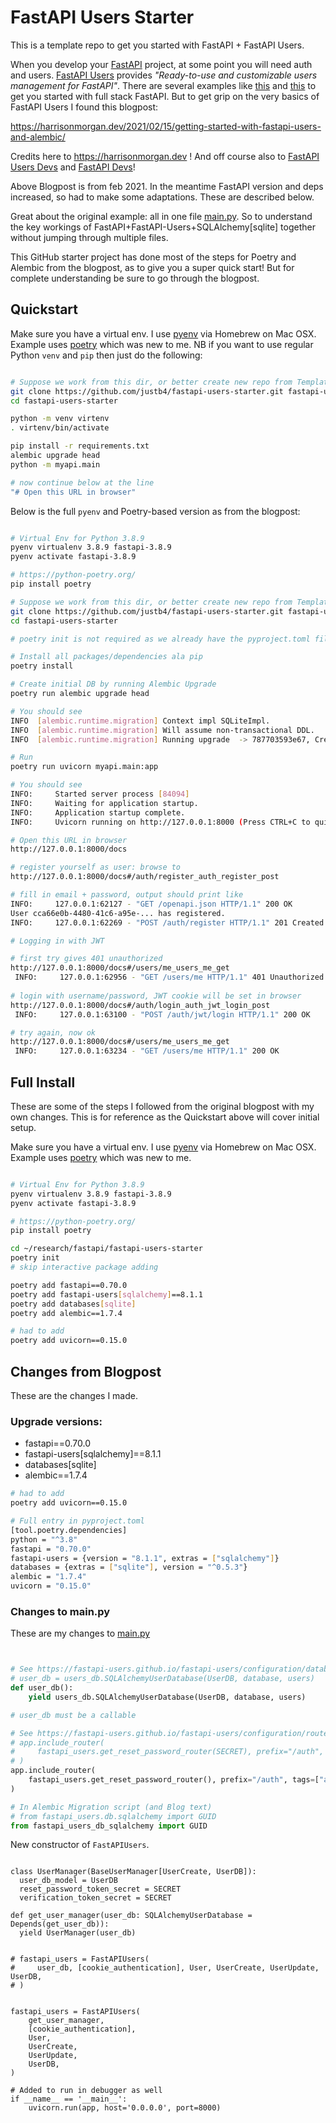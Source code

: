 # FastAPI Users Starter

This is a template repo to get you started with FastAPI + FastAPI Users.

When you develop your [FastAPI](https://fastapi.tiangolo.com/) project, at some point you will need auth and users. 
[FastAPI Users](https://fastapi-users.github.io/fastapi-users/) 
provides *"Ready-to-use and customizable users management for FastAPI"*.
There are several examples like [this](https://github.com/tiangolo/full-stack-fastapi-postgresql) 
and [this](https://testdriven.io/blog/developing-a-single-page-app-with-fasta) to get you started with full stack FastAPI. 
But to get grip on the very basics of FastAPI Users I found this blogpost:

https://harrisonmorgan.dev/2021/02/15/getting-started-with-fastapi-users-and-alembic/

Credits here to https://harrisonmorgan.dev ! And off course also 
to [FastAPI Users Devs](https://github.com/fastapi-users/fastapi-users) and [FastAPI Devs](https://fastapi.tiangolo.com/)!

Above Blogpost is from feb 2021. In the meantime FastAPI version and deps increased, so had to make some adaptations.
These are described below. 

Great about the original example: all in one file [main.py](myapi/main.py). So to understand
the key workings of FastAPI+FastAPI-Users+SQLAlchemy[sqlite] together without jumping through
multiple files. 

This GitHub starter project has done most of the steps for Poetry and Alembic from the blogpost, as to
give you a super quick start! But for complete understanding be sure to go through the blogpost.

## Quickstart

Make sure you have a virtual env. I use [pyenv](https://github.com/pyenv/pyenv) via Homebrew 
on Mac OSX. Example uses [poetry](https://python-poetry.org/) which was new to me.
NB if you want to use regular Python `venv` and `pip` then just do the following:

```bash

# Suppose we work from this dir, or better create new repo from Template in GitHub
git clone https://github.com/justb4/fastapi-users-starter.git fastapi-users-starter
cd fastapi-users-starter

python -m venv virtenv
. virtenv/bin/activate

pip install -r requirements.txt
alembic upgrade head
python -m myapi.main

# now continue below at the line
"# Open this URL in browser"


```
 
Below is the full `pyenv` and Poetry-based version as from the blogpost:


```bash

# Virtual Env for Python 3.8.9
pyenv virtualenv 3.8.9 fastapi-3.8.9
pyenv activate fastapi-3.8.9

# https://python-poetry.org/
pip install poetry

# Suppose we work from this dir, or better create new repo from Template in GitHub
git clone https://github.com/justb4/fastapi-users-starter.git fastapi-users-starter
cd fastapi-users-starter

# poetry init is not required as we already have the pyproject.toml file

# Install all packages/dependencies ala pip
poetry install

# Create initial DB by running Alembic Upgrade
poetry run alembic upgrade head

# You should see
INFO  [alembic.runtime.migration] Context impl SQLiteImpl.
INFO  [alembic.runtime.migration] Will assume non-transactional DDL.
INFO  [alembic.runtime.migration] Running upgrade  -> 787703593e67, Create FastAPI-Users user table

# Run
poetry run uvicorn myapi.main:app

# You should see
INFO:     Started server process [84094]
INFO:     Waiting for application startup.
INFO:     Application startup complete.
INFO:     Uvicorn running on http://127.0.0.1:8000 (Press CTRL+C to quit)

# Open this URL in browser
http://127.0.0.1:8000/docs

# register yourself as user: browse to 
http://127.0.0.1:8000/docs#/auth/register_auth_register_post

# fill in email + password, output should print like
INFO:     127.0.0.1:62127 - "GET /openapi.json HTTP/1.1" 200 OK
User cca66e0b-4480-41c6-a95e-... has registered.
INFO:     127.0.0.1:62269 - "POST /auth/register HTTP/1.1" 201 Created

# Logging in with JWT

# first try gives 401 unauthorized
http://127.0.0.1:8000/docs#/users/me_users_me_get
 INFO:     127.0.0.1:62956 - "GET /users/me HTTP/1.1" 401 Unauthorized
 
# login with username/password, JWT cookie will be set in browser
http://127.0.0.1:8000/docs#/auth/login_auth_jwt_login_post
 INFO:     127.0.0.1:63100 - "POST /auth/jwt/login HTTP/1.1" 200 OK

# try again, now ok
http://127.0.0.1:8000/docs#/users/me_users_me_get
 INFO:     127.0.0.1:63234 - "GET /users/me HTTP/1.1" 200 OK


```


## Full Install 

These are some of the steps I followed from the original blogpost with my own changes. 
This is for reference as the Quickstart above will cover initial setup.

Make sure you have a virtual env. I use [pyenv](https://github.com/pyenv/pyenv) via Homebrew 
on Mac OSX. Example uses [poetry](https://python-poetry.org/) which was new to me.

```bash

# Virtual Env for Python 3.8.9
pyenv virtualenv 3.8.9 fastapi-3.8.9
pyenv activate fastapi-3.8.9

# https://python-poetry.org/
pip install poetry

cd ~/research/fastapi/fastapi-users-starter
poetry init
# skip interactive package adding

poetry add fastapi==0.70.0
poetry add fastapi-users[sqlalchemy]==8.1.1
poetry add databases[sqlite]
poetry add alembic==1.7.4

# had to add 
poetry add uvicorn==0.15.0
```

## Changes from Blogpost
 
These are the changes I made.

### Upgrade versions:

* fastapi==0.70.0
* fastapi-users[sqlalchemy]==8.1.1
* databases[sqlite]
* alembic==1.7.4

```bash
# had to add 
poetry add uvicorn==0.15.0

# Full entry in pyproject.toml
[tool.poetry.dependencies]
python = "^3.8"
fastapi = "0.70.0"
fastapi-users = {version = "8.1.1", extras = ["sqlalchemy"]}
databases = {extras = ["sqlite"], version = "^0.5.3"}
alembic = "1.7.4"
uvicorn = "0.15.0"

```
 
### Changes to main.py
 
These are my changes to [main.py](myapi/main.py)

```python


# See https://fastapi-users.github.io/fastapi-users/configuration/databases/sqlalchemy/
# user_db = users_db.SQLAlchemyUserDatabase(UserDB, database, users)
def user_db():
    yield users_db.SQLAlchemyUserDatabase(UserDB, database, users)

# user_db must be a callable

# See https://fastapi-users.github.io/fastapi-users/configuration/routers/reset/
# app.include_router(
#     fastapi_users.get_reset_password_router(SECRET), prefix="/auth", tags=["auth"],
# )
app.include_router(
    fastapi_users.get_reset_password_router(), prefix="/auth", tags=["auth"],
)

# In Alembic Migration script (and Blog text)
# from fastapi_users.db.sqlalchemy import GUID
from fastapi_users_db_sqlalchemy import GUID

```
New constructor of `FastAPIUsers`.

```

class UserManager(BaseUserManager[UserCreate, UserDB]):
  user_db_model = UserDB
  reset_password_token_secret = SECRET
  verification_token_secret = SECRET

def get_user_manager(user_db: SQLAlchemyUserDatabase = Depends(get_user_db)):
  yield UserManager(user_db)


# fastapi_users = FastAPIUsers(
#     user_db, [cookie_authentication], User, UserCreate, UserUpdate, UserDB,
# )


fastapi_users = FastAPIUsers(
    get_user_manager,
    [cookie_authentication],
    User,
    UserCreate,
    UserUpdate,
    UserDB,
)

# Added to run in debugger as well
if __name__ == '__main__':
    uvicorn.run(app, host='0.0.0.0', port=8000)

```